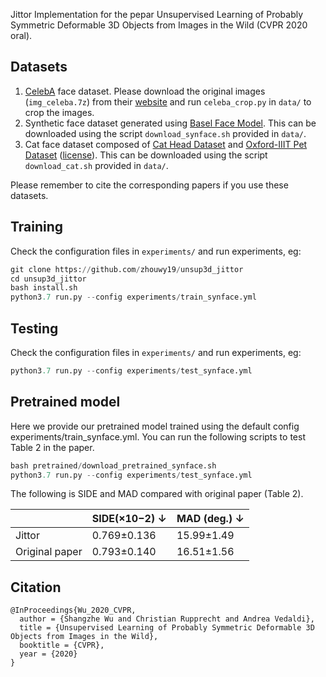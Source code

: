 Jittor Implementation for the pepar Unsupervised Learning of Probably Symmetric Deformable 3D Objects from Images in the Wild (CVPR 2020 oral).

## Datasets
1. [CelebA](http://mmlab.ie.cuhk.edu.hk/projects/CelebA.html) face dataset. Please download the original images (`img_celeba.7z`) from their [website](http://mmlab.ie.cuhk.edu.hk/projects/CelebA.html) and run `celeba_crop.py` in `data/` to crop the images.
2. Synthetic face dataset generated using [Basel Face Model](https://faces.dmi.unibas.ch/bfm/). This can be downloaded using the script `download_synface.sh` provided in `data/`.
3. Cat face dataset composed of [Cat Head Dataset](http://academictorrents.com/details/c501571c29d16d7f41d159d699d0e7fb37092cbd) and [Oxford-IIIT Pet Dataset](http://www.robots.ox.ac.uk/~vgg/data/pets/) ([license](https://creativecommons.org/licenses/by-sa/4.0/)). This can be downloaded using the script `download_cat.sh` provided in `data/`.

Please remember to cite the corresponding papers if you use these datasets.

## Training
Check the configuration files in `experiments/` and run experiments, eg:

```python
git clone https://github.com/zhouwy19/unsup3d_jittor
cd unsup3d_jittor
bash install.sh
python3.7 run.py --config experiments/train_synface.yml
```

## Testing
Check the configuration files in `experiments/` and run experiments, eg:

```python
python3.7 run.py --config experiments/test_synface.yml
```

## Pretrained model

Here we provide our pretrained model trained using the default config experiments/train_synface.yml. You can run the following scripts to test Table 2 in the paper.

```python
bash pretrained/download_pretrained_synface.sh
python3.7 run.py --config experiments/test_synface.yml
```

The following is SIDE and MAD compared with original paper (Table 2).

|     | SIDE(×10−2) ↓  | MAD (deg.) ↓  |
|  ----  | ----  | ----  |
| Jittor  | 0.769±0.136 | 15.99±1.49 |
| Original paper  | 0.793±0.140 | 16.51±1.56 |

## Citation
```
@InProceedings{Wu_2020_CVPR,
  author = {Shangzhe Wu and Christian Rupprecht and Andrea Vedaldi},
  title = {Unsupervised Learning of Probably Symmetric Deformable 3D Objects from Images in the Wild},
  booktitle = {CVPR},
  year = {2020}
}
```